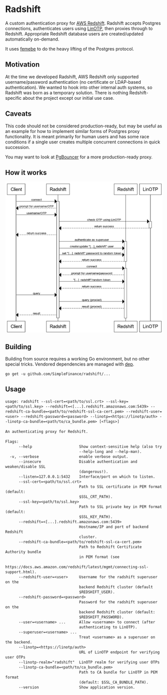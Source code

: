 # Radshift
A custom authentication proxy for [AWS Redshift](https://aws.amazon.com/redshift/). Radshift accepts Postgres connections, authenticates users using [LinOTP](https://www.linotp.org/), then proxies through to Redshift. Appropriate Redshift database users are created/updated automatically on-demand.

It uses [femebe](https://github.com/uhoh-itsmaciek/femebe) to do the heavy lifting of the Postgres protocol.

## Motivation
At the time we developed Radshift, AWS Redshift only supported username/password authentication (no certificate or LDAP-based authentication). We wanted to hook into other internal auth systems, so Radshift was born as a temporary solution. There is nothing Redshift-specific about the project except our initial use case.

## Caveats
This code should not be considered production-ready, but may be useful as an example for how to implement similar forms of Postgres proxy functionality. It is meant primarily for human users and has some race conditions if a single user creates multiple concurrent connections in quick succession.

You may want to look at [PgBouncer](https://pgbouncer.github.io/) for a more production-ready proxy.

## How it works
![](diagram.png)

## Building
Building from source requires a working Go environment, but no other special tricks. Vendored dependencies are managed with [dep](https://github.com/golang/dep).

```
go get -u github.com/SimpleFinance/radshift/...
```

## Usage
```
usage: radshift --ssl-cert=<path/to/ssl.crt> --ssl-key=<path/to/ssl.key> --redshift=<[...].redshift.amazonaws.com:5439> --redshift-ca-bundle=<path/to/redshift-ssl-ca-cert.pem> --redshift-user=<user> --redshift-password=<password> --linotp=<https://linotp/auth> --linotp-ca-bundle=<path/to/ca_bundle.pem> [<flags>]

An authenticating proxy for Redshift.

Flags:
      --help                     Show context-sensitive help (also try
                                 --help-long and --help-man).
  -v, --verbose                  enable verbose output.
      --insecure                 Disable authentication and weaken/disable SSL
                                 (dangerous!).
      --listen=127.0.0.1:5432    Interface/port on which to listen.
      --ssl-cert=<path/to/ssl.crt>
                                 Path to SSL certificate in PEM format (default:
                                 $SSL_CRT_PATH).
      --ssl-key=<path/to/ssl.key>
                                 Path to SSL private key in PEM format (default:
                                 $SSL_KEY_PATH).
      --redshift=<[...].redshift.amazonaws.com:5439>
                                 Hostname/IP and port of backend Redshift
                                 cluster.
      --redshift-ca-bundle=<path/to/redshift-ssl-ca-cert.pem>
                                 Path to Redshift Certificate Authority bundle
                                 in PEM format (see
                                 https://docs.aws.amazon.com/redshift/latest/mgmt/connecting-ssl-support.html).
      --redshift-user=<user>     Username for the radshift superuser on the
                                 backend Redshift cluster (default
                                 $REDSHIFT_USER).
      --redshift-password=<password>
                                 Password for the radshift superuser on the
                                 backend Redshift cluster (default:
                                 $REDSHIFT_PASSWORD).
      --user=<username> ...      Allow <username> to connect (after
                                 authenticating to LinOTP).
      --superuser=<username> ...
                                 Treat <username> as a superuser on the backend.
      --linotp=<https://linotp/auth>
                                 URL of LinOTP endpoint for verifying user OTPs
      --linotp-realm="radshift"  LinOTP realm for verifying user OTPs
      --linotp-ca-bundle=<path/to/ca_bundle.pem>
                                 Path to CA bundle for LinOTP in PEM format
                                 (default: $SSL_CA_BUNDLE_PATH).
      --version                  Show application version.
```
